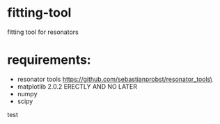 # fitting-tool
fitting tool for resonators

# requirements:

* resonator tools https://github.com/sebastianprobst/resonator_tools\
* matplotlib 2.0.2 ERECTLY AND NO LATER
* numpy
* scipy

test